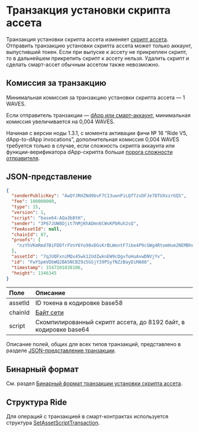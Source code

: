 # Транзакция установки скрипта ассета

Транзакция установки скрипта ассета изменяет [скрипт ассета](/ru/ride/script/script-types/asset-script). Отправить транзакцию установки скрипта ассета может только аккаунт, выпустивший токен. Если при выпуске к ассету не прикреплен скрипт, то в дальнейшем прикрепить скрипт к ассету нельзя. Удалить скрипт и сделать смарт-ассет обычным ассетом также невозможно.

## Комиссия за транзакцию

Минимальная комиссия за транзакцию установки скрипта ассета — 1 WAVES. 

Если отправитель транзакции — [dApp или смарт-аккаунт](/ru/blockchain/account/dapp), минимальная комиссия увеличивается на 0,004 WAVES.

Начиная с версии ноды 1.3.1, с момента активации фичи №&nbsp;16 “Ride V5, dApp-to-dApp invocations”, дополнительная комиссия 0,004 WAVES требуется только в случае, если сложность скрипта аккаунта или функции-верификатора dApp-скрипта больше [порога сложности отправителя](/ru/ride/limits/).

## JSON-представление

```json
{
  "senderPublicKey": "AwQYJRHZNd9bvF7C13uwnPiLQfTzvDFJe7DTUXxzrGQS",
  "fee": 100000000,
  "type": 15,
  "version": 1,
  "script": "base64:AQa3b8tH",
  "sender": "3P67JUW8Djit7hMjKhADmn6CWvKPbRuh2sQ",
  "feeAssetId": null,
  "chainId": 87,
  "proofs": [
    "nzYhVKmRmd7BiFDDfrFVnY6Yo98xDGsKrBLWentF7ibe4P9cGWg4RtomHum2NEMBhuyZb5yjThcW7vsCLg7F8NQ"
  ],
  "assetId": "7qJUQFxniMQx45wk12UdZwknEW9cDgvfoHuAvwDNVjYv",
  "id": "FwYSpmVDbWQ2BA5NCBZ9z5GSjY39PSyfNZzBayDiMA88",
  "timestamp": 1547201038106,
  "height": 1346345
}
```

| Поле | Описание |
| :--- | :--- |
| assetId | ID токена в кодировке base58 |
| chainId | [Байт сети](/ru/blockchain/blockchain-network/#байт-сети) |
| script | Скомпилированный скрипт ассета, до 8192 байт, в кодировке base64 |

Описание полей, общих для всех типов транзакций, представлено в разделе [JSON-представление транзакции](/ru/blockchain/transaction/#json-представление-транзакции).

## Бинарный формат

См. раздел [Бинарный формат транзакции установки скрипта ассета](/ru/blockchain/binary-format/transaction-binary-format/set-asset-script-transaction-binary-format).

## Структура Ride

Для операций с транзакцией в смарт-контрактах используется структура [SetAssetScriptTransaction](/ru/ride/structures/transaction-structures/set-asset-script-transaction).
